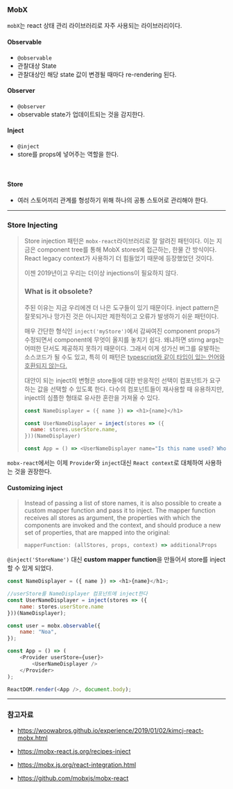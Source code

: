 ### MobX

`mobX`는 react 상태 관리 라이브러리로 자주 사용되는 라이브러리이다. 



#### Observable

- `@observable`
- 관찰대상 State
- 관찰대상인 해당 state 값이 변경될 때마다 re-rendering 된다.



#### Observer

- `@observer`
- observable state가 업데이트되는 것을 감지한다. 



#### Inject

- `@inject`
- store를 props에 넣어주는 역할을 한다.

​	

#### Store

- 여러 스토어끼리 관계를 형성하기 위해 하나의 공통 스토어로 관리해야 한다.



----

### Store Injecting

> Store injection 패턴은 `mobx-react`라이브러리로 잘 알려진 패턴이다. 이는 지금은 component tree를 통해 MobX stores에 접근하는, 한물 간 방식이다. React legacy context가 사용하기 더 힘들었기 때문에 등장했었던 것이다.
>
> 이젠 2019년이고 우리는 더이상 injections이 필요하지 않다.
>
>  
>
> ### What is it obsolete?
>
> 주된 이유는 지금 우리에겐 더 나은 도구들이 있기 때문이다. inject pattern은 잘못되거나 망가진 것은 아니지만 제한적이고 오류가 발생하기 쉬운 패턴이다.  
>
> 매우 간단한 형식인 `inject('myStore')`에서 감싸여진 component props가 수정되면서 component에 무엇이 올지를 놓치기 쉽다. 왜냐하면 stirng args는 어떠한 단서도 제공하지 못하기 때문이다. 그래서 이게 성가신 버그를 유발하는 소스코드가 될 수도 있고, 특히 이 패턴은 <u>typescript와 같이 타입이 있는 언어와 호환되지 않는다.</u> 
>
> 대안이 되는 inject의 변형은 store들에 대한 반응적인 선택이 컴포넌트가 요구하는 값을 선택할 수 있도록 한다. 다수의 컴포넌트들이 재사용할 때 유용하지만, inject의 심플한 형태로 유사한 혼란을 가져올 수 있다.
>
> ```javascript
> const NameDisplayer = ({ name }) => <h1>{name}</h1>
> 
> const UserNameDisplayer = inject(stores => ({
>   name: stores.userStore.name,
> }))(NameDisplayer)
> 
> const App = () => <UserNameDisplayer name="Is this name used? Who knows." />
> ```



`mobx-react`에서는 이제 `Provider`와 `inject`대신 `React context`로 대체하여 사용하는 것을 권장한다.



#### Customizing inject

>Instead of passing a list of store names, it is also possible to create a custom mapper function and pass it to inject. The mapper function receives all stores as argument, the properties with which the components are invoked and the context, and should produce a new set of properties, that are mapped into the original:
>
>```javascript
>mapperFunction: (allStores, props, context) => additionalProps
>```

`@inject('StoreName')` 대신 **custom mapper function**을 만들어서 store를 inject할 수 있게 되었다. 

```javascript
const NameDisplayer = ({ name }) => <h1>{name}</h1>;

//userStore를 NameDisplayer 컴포넌트에 inject한다
const UserNameDisplayer = inject(stores => ({
    name: stores.userStore.name
}))(NameDisplayer);

const user = mobx.observable({
    name: "Noa",
});

const App = () => (
	<Provider userStore={user}>
    	<UserNameDisplayer />
    </Provider>
);

ReactDOM.render(<App />, document.body);
```





-----

### 참고자료

- https://woowabros.github.io/experience/2019/01/02/kimcj-react-mobx.html

- https://mobx-react.js.org/recipes-inject

- https://mobx.js.org/react-integration.html

- https://github.com/mobxjs/mobx-react